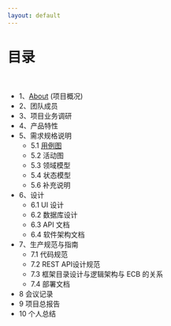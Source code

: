 ```yaml
---
layout: default
---
```


# [](#TOC)目录

&nbsp;&nbsp; 

* 1、[About](01-about) (项目概况)
* 2、团队成员
* 3、项目业务调研
* 4、产品特性
* 5、需求规格说明
    - 5.1 [用例图](05-Requirement/usecase_diagram.md)
    - 5.2 活动图
    - 5.3 领域模型
    - 5.4 状态模型
    - 5.6 补充说明
* 6、设计
    - 6.1 UI 设计
    - 6.2 数据库设计
    - 6.3 API 文档
    - 6.4 软件架构文档
* 7、生产规范与指南
    - 7.1 代码规范
    - 7.2 REST API设计规范
    - 7.3 框架目录设计与逻辑架构与 ECB 的关系
    - 7.4 部署文档
* 8 会议记录
* 9 项目总报告
* 10 个人总结

